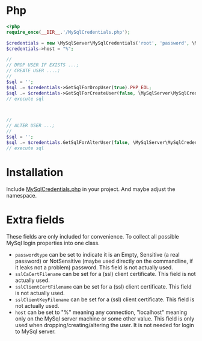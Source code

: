 # Php

```php
<?php
require_once(__DIR__.'/MySqlCredentials.php');

$credentials = new \MySqlServer\MySqlCredentials('root', 'password', \MySqlServer\MySqlCredentials::PasswordType_Sensitive);
$credentials->host = "%";

//
// DROP USER IF EXISTS ...; 
// CREATE USER ....;
//
$sql = '';
$sql .= $credentials->GetSqlForDropUser(true).PHP_EOL;
$sql .= $credentials->GetSqlForCreateUser(false, \MySqlServer\MySqlCredentials::MySqlPluginType_caching_sha2_password).PHP_EOL;
// execute sql



//
// ALTER USER ...;
//
$sql = '';
$sql .= $credentials.GetSqlForAlterUser(false, \MySqlServer\MySqlCredentials::MySqlPluginType_caching_sha2_password).PHP_EOL;
// execute sql
```

# Installation

Include [MySqlCredentials.php](../src/Php/MySqlCredentials.php) in your project. And maybe adjust the namespace.

# Extra fields

These fields are only included for convenience. To collect all possible MySql login properties into one class.

- ```passwordtype``` can be set to indicate it is an Empty, Sensitive (a real password) or NotSensitive (maybe used directly on the commandline, if it leaks not a problem) password. This field is not actually used.
- ```sslCaCertFilename``` can be set for a (ssl) client certificate. This field is not actually used.
- ```sslClientCertFilename``` can be set for a (ssl) client certificate. This field is not actually used.
- ```sslClientKeyFilename``` can be set for a (ssl) client certificate. This field is not actually used.
- ```host``` can be set to "%" meaning any connection, "localhost" meaning only on the MySql server machine or some other value. This field is only used when dropping/creating/altering the user. It is not needed for login to MySql server.
